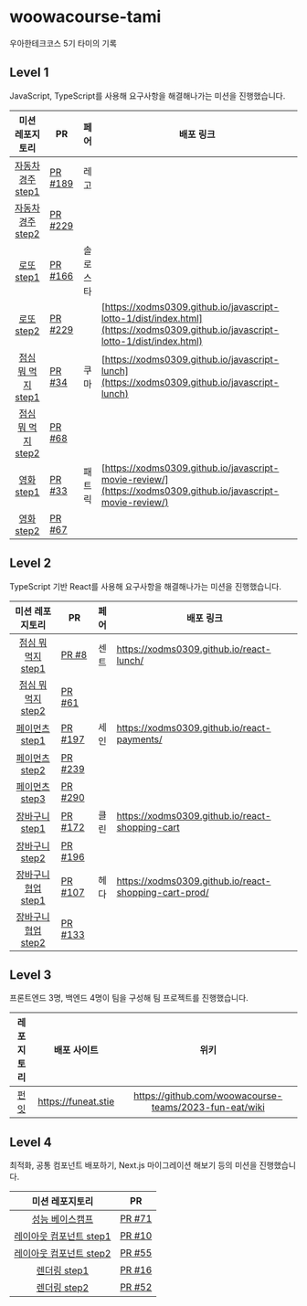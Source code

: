 # woowacourse-tami
우아한테크코스 5기 타미의 기록

## Level 1
JavaScript, TypeScript를 사용해 요구사항을 해결해나가는 미션을 진행했습니다.

|미션 레포지토리| PR|  페어   | 배포 링크|
|:---:|---|:---:|---|
| [자동차 경주 step1](https://github.com/xodms0309/javascript-racingcar/tree/xodms0309) | [PR #189](https://github.com/woowacourse/javascript-racingcar/pull/189)   | 레고   |                         |
| [자동차 경주 step2](https://github.com/xodms0309/javascript-racingcar/tree/step2)     | [PR #229](https://github.com/woowacourse/javascript-racingcar/pull/229)   |      |                          |
| [로또 step1](https://github.com/xodms0309/javascript-lotto-1/tree/step1)       | [PR #166](https://github.com/woowacourse/javascript-lotto/pull/166)       | 솔로스타 |                             |
| [로또 step2](https://github.com/xodms0309/javascript-lotto-1)                  | [PR #229](https://github.com/woowacourse/javascript-lotto/pull/229)       |      | [https://xodms0309.github.io/javascript-lotto-1/dist/index.html](https://xodms0309.github.io/javascript-lotto-1/dist/index.html) |
| [점심 뭐 먹지 step1](https://github.com/xodms0309/javascript-lunch/tree/step1)         | [PR #34](https://github.com/woowacourse/javascript-lunch/pull/34)        | 쿠마   | [https://xodms0309.github.io/javascript-lunch](https://xodms0309.github.io/javascript-lunch)                   |
| [점심 뭐 먹지 step2](https://github.com/xodms0309/javascript-lunch)                    | [PR #68](https://github.com/woowacourse/javascript-lunch/pull/68)        |      |                          |
| [영화 step1](https://github.com/xodms0309/javascript-movie-review/tree/step1)  | [PR #33](https://github.com/woowacourse/javascript-movie-review/pull/33) | 패트릭  | [https://xodms0309.github.io/javascript-movie-review/](https://xodms0309.github.io/javascript-movie-review/)           |
| [영화 step2](https://github.com/xodms0309/javascript-movie-review/tree/step2)  | [PR #67](https://github.com/woowacourse/javascript-movie-review/pull/67) |      |                               |

## Level 2
TypeScript 기반 React를 사용해 요구사항을 해결해나가는 미션을 진행했습니다.

|미션 레포지토리| PR|  페어   | 배포 링크|
|:---:|---|:---:|---|
| [점심 뭐 먹지 step1](https://github.com/xodms0309/react-lunch/tree/step1) | [PR #8](https://github.com/woowacourse/react-lunch/pull/8)   | 센트   |https://xodms0309.github.io/react-lunch/|
| [점심 뭐 먹지 step2](https://github.com/xodms0309/react-lunch/tree/step2)     | [PR #61](https://github.com/woowacourse/react-lunch/pull/61)   |      |                          |
| [페이먼츠 step1](https://github.com/xodms0309/react-payments/tree/step1)       | [PR #197](https://github.com/woowacourse/react-payments/pull/197)       | 세인 | https://xodms0309.github.io/react-payments/|
| [페이먼츠 step2](https://github.com/xodms0309/react-payments/tree/step2)                  | [PR #239](https://github.com/woowacourse/react-payments/pull/239)       |      |  |
| [페이먼츠 step3](https://github.com/xodms0309/react-payments)         | [PR #290](https://github.com/woowacourse/react-payments/pull/290)        |    |                    |
| [장바구니 step1](https://github.com/xodms0309/react-shopping-cart/tree/step1)                    | [PR #172](https://github.com/woowacourse/react-shopping-cart/pull/172)        |클린|   https://xodms0309.github.io/react-shopping-cart|
| [장바구니 step2](https://github.com/xodms0309/react-shopping-cart)  | [PR #196](https://github.com/woowacourse/react-shopping-cart/pull/196) |   |          |
| [장바구니 협업 step1](https://github.com/xodms0309/react-shopping-cart-prod/tree/step2)  | [PR #107](https://github.com/woowacourse/react-shopping-cart-prod/pull/107) |헤다|https://xodms0309.github.io/react-shopping-cart-prod/|
| [장바구니 협업 step2](https://github.com/xodms0309/react-shopping-cart-prod)  | [PR #133](https://github.com/woowacourse/react-shopping-cart-prod/pull/133) |      |                               |

## Level 3
프론트엔드 3명, 백엔드 4명이 팀을 구성해 팀 프로젝트를 진행했습니다.

|레포지토리|배포 사이트|위키|
|:---:|---|:---:|
|[펀잇](https://github.com/woowacourse-teams/2023-fun-eat)|https://funeat.stie|https://github.com/woowacourse-teams/2023-fun-eat/wiki|

## Level 4
최적화, 공통 컴포넌트 배포하기, Next.js 마이그레이션 해보기 등의 미션을 진행했습니다.

|미션 레포지토리| PR|
|:---:|---|
| [성능 베이스캠프](https://github.com/xodms0309/perf-basecamp/tree/step1) | [PR #71](https://github.com/woowacourse/perf-basecamp/pull/71)   |
| [레이아웃 컴포넌트 step1](https://github.com/xodms0309/layout-component/tree/step1)     | [PR #10](https://github.com/woowacourse/layout-component/pull/10)   |
| [레이아웃 컴포넌트 step2](https://github.com/xodms0309/layout-component/tree/step2)       | [PR #55](https://github.com/woowacourse/layout-component/pull/55) |
| [렌더링 step1](https://github.com/xodms0309/frontend-rendering)                  | [PR #16](https://github.com/woowacourse/frontend-rendering/pull/16)       |
| [렌더링 step2](https://github.com/xodms0309/frontend-rendering/tree/step2)         | [PR #52](https://github.com/woowacourse/frontend-rendering/pull/52)        |

